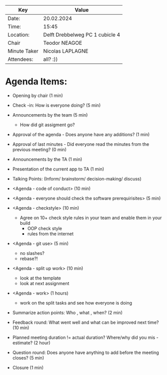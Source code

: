 | Key          | Value                           |
|--------------|---------------------------------|
| Date:        | 20.02.2024                      |
| Time:        | 15:45                           |
| Location:    | Delft Drebbelweg PC 1 cubicle 4 |
| Chair        | Teodor NEAGOE                   |
| Minute Taker | Nicolas LAPLAGNE                |
| Attendees:   | all? :))                        |

# Agenda Items:
- Opening by chair (1 min)
- Check -in: How is everyone doing? (5 min)
- Announcements by the team (5 min)
    * How did git assigment go?
- Approval of the agenda - Does anyone have any additions? (1 min)
- Approval of last minutes - Did everyone read the minutes from the previous meeting? (0 min)
- Announcements by the TA (1 min)
- Presentation of the current app to TA (1 min)
- Talking Points: (Inform/ brainstorm/ decision-making/ discuss)
- <Agenda - code of conduct> (10 min)
- <Agenda - everyone should check the software prerequirisites> (5 min)

- <Agenda - checkstyle> (10 min)
    * Agree on 10+ check style rules in your team and enable them in your build
	    - OOP check style
	    - rules from the internet

- <Agenda - git use> (5 min)
    * no slashes?
    * rebase?!

- <Agenda - split up work> (10 min)
    * look at the template
    * look at next assignment

- <Agenda - work> (1 hours)
    * work on the split tasks and see how everyone is doing

- Summarize action points: Who , what , when? (2 min)
- Feedback round: What went well and what can be improved next time? (10 min)
- Planned meeting duration != actual duration? Where/why did you mis -estimate? (2 hour)
- Question round: Does anyone have anything to add before the meeting closes? (5 min)
- Closure (1 min)